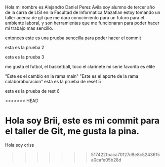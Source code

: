 Hola mi nombre es Alejandro Daniel Perez Avila soy alumno de tercer año de la carra de LISI en la Facultad de Informatica Mazatlan
estoy tomando un taller acerca de git que me dara conocimiento para un futuro para el ambiente laboral, y son herramientas que me funcionaran
para poder hacer mi trabajo mas sencillo.

entonces este es una prueba senccilla para poder hacer el commit

esta es la prueba 2

esta es la prueba 3

me gusta el futbol, el basketball, toco el clarinete
mi serie favorita es elite


"Este es el cambio en la rama main"
"Este es el aporte de la rama colaboraboracion"
esta es la prueba de reset 5

esta es la prueba de rest 6

<<<<<<< HEAD



Hola soy Brii, este es mi commit para el taller de Git, me gusta la pina.
=======
Hola soy criss
>>>>>>> 517422fbaca70127d8e8c5243615a0cafe05b28d
